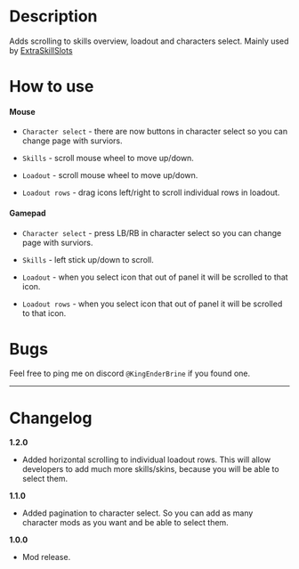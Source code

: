 # Description
Adds scrolling to skills overview, loadout and characters select. Mainly used by [ExtraSkillSlots](https://thunderstore.io/package/KingEnderBrine/ExtraSkillSlots/)

# How to use
#### Mouse

* `Character select` - there are now buttons in character select so you can change page with surviors.

* `Skills` - scroll mouse wheel to move up/down.

* `Loadout` - scroll mouse wheel to move up/down.

* `Loadout rows` - drag icons left/right to scroll individual rows in loadout.

#### Gamepad

* `Character select` - press LB/RB in character select so you can change page with surviors.

* `Skills` - left stick up/down to scroll.

* `Loadout` - when you select icon that out of panel it will be scrolled to that icon.

* `Loadout rows` - when you select icon that out of panel it will be scrolled to that icon.

# Bugs
Feel free to ping me on discord `@KingEnderBrine` if you found one.

***
# Changelog

**1.2.0**

* Added horizontal scrolling to individual loadout rows. This will allow developers to add much more skills/skins, because you will be able to select them.

**1.1.0**

* Added pagination to character select. So you can add as many character mods as you want and be able to select them.

**1.0.0**

* Mod release.